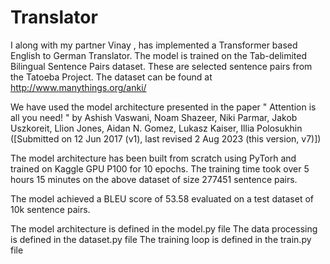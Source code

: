 # Translator
I along with my partner Vinay , has implemented a Transformer based English to German Translator.
The model is trained on the Tab-delimited Bilingual Sentence Pairs dataset. These are selected sentence pairs from the Tatoeba Project.
The dataset can be found at http://www.manythings.org/anki/

We have used the model architecture presented in the paper " Attention is all you need! " by Ashish Vaswani, Noam Shazeer, Niki Parmar, Jakob Uszkoreit, Llion Jones, Aidan N. Gomez, Lukasz Kaiser, Illia Polosukhin ([Submitted on 12 Jun 2017 (v1), last revised 2 Aug 2023 (this version, v7)])



The model architecture has been built from scratch using PyTorh and trained on Kaggle GPU P100 for 10 epochs. The training time took over 5 hours 15 minutes on the above dataset of size 277451 sentence pairs.

The model achieved a BLEU score of 53.58 evaluated on a test dataset of 10k sentence pairs.

The model architecture is defined in the model.py file
The data processing is defined in the dataset.py file
The training loop is defined in the train.py file



